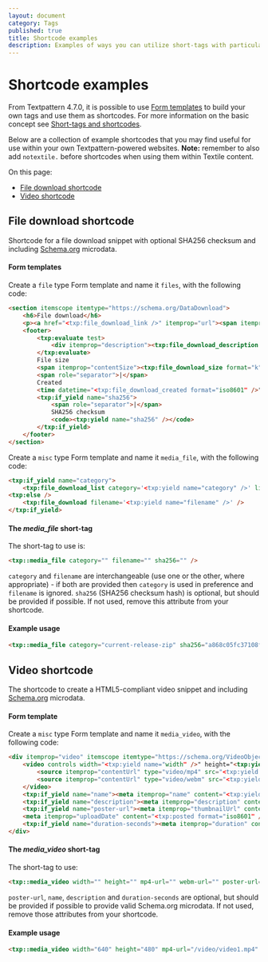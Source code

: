 ```yaml
---
layout: document
category: Tags
published: true
title: Shortcode examples
description: Examples of ways you can utilize short-tags with particular Form partials of your creation (shortcodes) within Textpattern 4.7 onwards
---
```


# Shortcode examples

From Textpattern 4.7.0, it is possible to use [Form templates](https://docs.textpattern.io/themes/form-templates-explained) to build your own tags and use them as shortcodes. For more information on the basic concept see [Short-tags and shortcodes](https://docs.textpattern.io/tags/tag-basics/short-tags-and-shortcodes).

Below are a collection of example shortcodes that you may find useful for use within your own Textpattern-powered websites. **Note:** remember to also add `notextile.` before shortcodes when using them within Textile content.

On this page:

* [File download shortcode](#file-download-shortcode)
* [Video shortcode](#video-shortcode)

## File download shortcode

Shortcode for a file download snippet with optional SHA256 checksum and including [Schema.org](https://schema.org) microdata.

#### Form templates

Create a `file` type Form template and name it `files`, with the following code:

~~~ html
<section itemscope itemtype="https://schema.org/DataDownload">
    <h6>File download</h6>
    <p><a href="<txp:file_download_link />" itemprop="url"><span itemprop="name"><txp:file_download_name /></span></a></p>
    <footer>
        <txp:evaluate test>
            <div itemprop="description"><txp:file_download_description /></div>
        </txp:evaluate>
        File size
        <span itemprop="contentSize"><txp:file_download_size format="k" decimals="0" /></span>
        <span role="separator">|</span>
        Created
        <time datetime="<txp:file_download_created format="iso8601" />" itemprop="dateCreated"><txp:file_download_created format="%d %b %Y" /></time>
        <txp:if_yield name="sha256">
            <span role="separator">|</span>
            SHA256 checksum
            <code><txp:yield name="sha256" /></code>
        </txp:if_yield>
    </footer>
</section>
~~~

Create a `misc` type Form template and name it `media_file`, with the following code:

~~~ html
<txp:if_yield name="category">
    <txp:file_download_list category='<txp:yield name="category" />' limit="1" break="" sort="created desc" />
<txp:else />
    <txp:file_download filename='<txp:yield name="filename" />' />
</txp:if_yield>
~~~

#### The _media_file_ short-tag

The short-tag to use is:

~~~ html
<txp::media_file category="" filename="" sha256="" />
~~~

`category` and `filename` are interchangeable (use one or the other, where appropriate) - if both are provided then `category` is used in preference and `filename` is ignored. `sha256` (SHA256 checksum hash) is optional, but should be provided if possible. If not used, remove this attribute from your shortcode.

#### Example usage

~~~ html
<txp::media_file category="current-release-zip" sha256="a868c05fc37108f2bb5e878cfbcdc61a82ce2646c4676cccb8105a6c6277be7a" />
~~~

## Video shortcode

The shortcode to create a HTML5-compliant video snippet and including [Schema.org](https://schema.org) microdata.

#### Form template

Create a `misc` type Form template and name it `media_video`, with the following code:

~~~ html
<div itemprop="video" itemscope itemtype="https://schema.org/VideoObject">
    <video controls width="<txp:yield name="width" />" height="<txp:yield name="height" />"<txp:if_yield name="poster-url"> poster="<txp:yield name="poster-url" />"</txp:if_yield>>
        <source itemprop="contentUrl" type="video/mp4" src="<txp:yield name="mp4-url" />">
        <source itemprop="contentUrl" type="video/webm" src="<txp:yield name="webm-url" />">
    </video>
    <txp:if_yield name="name"><meta itemprop="name" content="<txp:yield name="name" />"></txp:if_yield>
    <txp:if_yield name="description"><meta itemprop="description" content="<txp:yield name="description" />"></txp:if_yield>
    <txp:if_yield name="poster-url"><meta itemprop="thumbnailUrl" content="<txp:yield name="poster-url" />"></txp:if_yield>
    <meta itemprop="uploadDate" content="<txp:posted format="iso8601" />">
    <txp:if_yield name="duration-seconds"><meta itemprop="duration" content="T<txp:yield name="duration-seconds" />S"></txp:if_yield>
</div>
~~~

#### The _media_video_ short-tag

The short-tag to use:

~~~ html
<txp::media_video width="" height="" mp4-url="" webm-url="" poster-url="" name="" description="" duration-seconds=""/>
~~~

`poster-url`, `name`, `description` and `duration-seconds` are optional, but should be provided if possible to provide valid Schema.org microdata. If not used, remove those attributes from your shortcode.

#### Example usage

~~~ html
<txp::media_video width="640" height="480" mp4-url="/video/video1.mp4" webm-url="/video/video1.webm" poster-url="/video/video1-poster.png" name="Cat video" description="My great video of cats." duration-seconds="20" />
~~~
